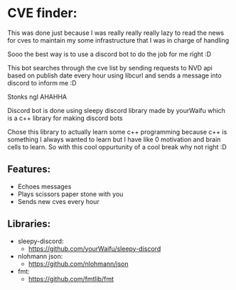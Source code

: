 # CVE finder:

This was done just because I was really really really lazy to read the news for cves to maintain my some infrastructure that I was in charge of handling

Sooo the best way is to use a discord bot to do the job for me right :D

This bot searches through the cve list by sending requests to NVD api based on publish date every hour using libcurl and sends a message into discord to inform me :D

Stonks ngl AHAHHA


Discord bot is done using sleepy discord library made by yourWaifu which is a c++ library for making discord bots

Chose this library to actually learn some c++ programming because c++ is something I always wanted to learn but I have like 0 motivation and brain cells to learn. So with this cool oppurtunity of a cool break why not right :D

## Features:
* Echoes messages
* Plays scissors paper stone with you
* Sends new cves every hour

## Libraries:
* sleepy-discord:
  * https://github.com/yourWaifu/sleepy-discord
* nlohmann json:
  * https://github.com/nlohmann/json
* fmt:
  * https://github.com/fmtlib/fmt
